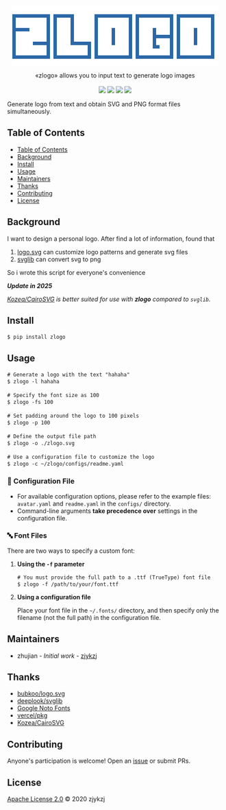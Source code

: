 <div align="center"><a title="" href="https://github.com/zjykzj/zlogo"><img align="center" src="./imgs/zlogo.svg"></a></div>

<p align="center">
  «zlogo» allows you to input text to generate logo images
<br>
<br>
  <a href="https://github.com/RichardLitt/standard-readme"><img src="https://img.shields.io/badge/standard--readme-OK-green.svg?style=flat-square"></a>
  <a href="https://conventionalcommits.org"><img src="https://img.shields.io/badge/Conventional%20Commits-1.0.0-yellow.svg"></a>
  <a href="http://commitizen.github.io/cz-cli/"><img src="https://img.shields.io/badge/commitizen-friendly-brightgreen.svg"></a>
  <a href="https://pypi.org/project/zlogo/"><img src="https://img.shields.io/badge/PYPI-ZLOGO-brightgreen"></a>
</p>

Generate logo from text and obtain SVG and PNG format files simultaneously.

## Table of Contents

- [Table of Contents](#table-of-contents)
- [Background](#background)
- [Install](#install)
- [Usage](#usage)
- [Maintainers](#maintainers)
- [Thanks](#thanks)
- [Contributing](#contributing)
- [License](#license)

## Background

I want to design a personal logo. After find a lot of information, found that

1. [logo.svg](https://github.com/bubkoo/logo.svg) can customize logo patterns and generate svg files
2. [svglib](https://github.com/deeplook/svglib) can convert svg to png
  
So i wrote this script for everyone's convenience

***Update in 2025***

*[Kozea/CairoSVG](https://github.com/Kozea/CairoSVG?tab=readme-ov-file) is better suited for use with **zlogo** compared to `svglib`.*

## Install

```
$ pip install zlogo
```

## Usage

```
# Generate a logo with the text "hahaha"
$ zlogo -l hahaha

# Specify the font size as 100
$ zlogo -fs 100

# Set padding around the logo to 100 pixels
$ zlogo -p 100

# Define the output file path
$ zlogo -o ./zlogo.svg

# Use a configuration file to customize the logo
$ zlogo -c ~/zlogo/configs/readme.yaml
```

### 📁 Configuration File

* For available configuration options, please refer to the example files: `avatar.yaml` and `readme.yaml` in the `configs/` directory.
* Command-line arguments **take precedence over** settings in the configuration file.

### 🔤 Font Files

There are two ways to specify a custom font:

1. **Using the `-f` parameter**
    ```shell
    # You must provide the full path to a .ttf (TrueType) font file
    $ zlogo -f /path/to/your/font.ttf
    ```
2. **Using a configuration file**
 
    Place your font file in the `~/.fonts/` directory, and then specify only the filename (not the full path) in the configuration file.

## Maintainers

* zhujian - *Initial work* - [zjykzj](https://github.com/zjykzj)

## Thanks

* [bubkoo/logo.svg](https://github.com/bubkoo/logo.svg)
* [deeplook/svglib](https://github.com/deeplook/svglib)
* [Google Noto Fonts](https://www.google.com/get/noto/)
* [vercel/pkg](https://github.com/vercel/pkg)
* [Kozea/CairoSVG](https://github.com/Kozea/CairoSVG?tab=readme-ov-file)

## Contributing

Anyone's participation is welcome! Open an [issue](https://github.com/zjykzj/zlogo/issues) or submit PRs.

## License

[Apache License 2.0](LICENSE) © 2020 zjykzj